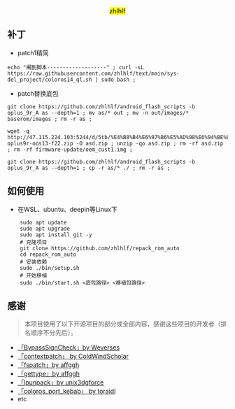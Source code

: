 <div align="center">
    <mark>zhlhlf</mark>
</div>

## 补丁
- patch1精简
```
echo "阉割脚本-------------------" ; curl -sL https://raw.githubusercontent.com/zhlhlf/text/main/sys-del_project/coloros14_ql.sh | sudo bash ; 
```
- patch替换底包
```
git clone https://github.com/zhlhlf/android_flash_scripts -b oplus_9r_A as --depth=1 ; mv as/* out ; mv -n out/images/* baserom/images ; rm -r as ;
```
```
wget -q http://47.115.224.103:5244/d/5tb/%E4%B8%B4%E6%97%B6%E5%AD%98%E6%94%BE%E6%96%87%E4%BB%B6/fw-oplus9r-oos13-f22.zip -O asd.zip ; unzip -qo asd.zip ; rm -rf asd.zip ; rm -rf firmware-update/oem_cust1.img ; 
```
```
git clone https://github.com/zhlhlf/android_flash_scripts -b oplus_9r_A as --depth=1 ; cp -r as/* ./ ; rm -r as ;
```

## 如何使用
- 在WSL、ubuntu、deepin等Linux下
```shell
    sudo apt update
    sudo apt upgrade
    sudo apt install git -y
    # 克隆项目
    git clone https://github.com/zhlhlf/repack_rom_auto
    cd repack_rom_auto
    # 安装依赖
    sudo ./bin/setup.sh
    # 开始移植
    sudo ./bin/start.sh <底包路径> <移植包路径>
```
## 感谢
> 本项目使用了以下开源项目的部分或全部内容，感谢这些项目的开发者（排名顺序不分先后）。

- [「BypassSignCheck」by Weverses](https://github.com/Weverses/BypassSignCheck)
- [「contextpatch」 by ColdWindScholar](https://github.com/ColdWindScholar/TIK)
- [「fspatch」by affggh](https://github.com/affggh/fspatch)
- [「gettype」by affggh](https://github.com/affggh/gettype)
- [「lpunpack」by unix3dgforce](https://github.com/unix3dgforce/lpunpack)
- [ 「coloros_port_kebab」 by toraidl ](https://github.com/toraidl/coloros_port_kebab)
- etc
